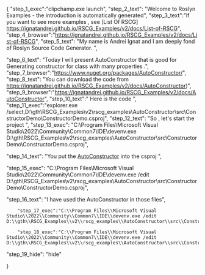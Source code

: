 {
    "step_1_exec":"clipchamp.exe launch",
    "step_2_text": "Welcome to Roslyn Examples - the introduction is automatically generated",
    "step_3_text":"If you want to see more examples , see  [List Of RSCG] https://ignatandrei.github.io/RSCG_Examples/v2/docs/List-of-RSCG",
    "step_4_browser":"https://ignatandrei.github.io/RSCG_Examples/v2/docs/List-of-RSCG",
    "step_5_text": "My name is Andrei Ignat and I am deeply fond of Roslyn Source Code Generator. ",

"step_6_text": "Today I will present AutoConstructor  that is good for Generating constructor for class with many properties .",
"step_7_browser":"https://www.nuget.org/packages/AutoConstructor/",
"step_8_text": "You can download the code from https://ignatandrei.github.io/RSCG_Examples/v2/docs/AutoConstructor)",
"step_9_browser":"https://ignatandrei.github.io/RSCG_Examples/v2/docs/AutoConstructor",
"step_10_text":" Here is the code ",
"step_11_exec":"explorer.exe /select,D:\\gth\\RSCG_Examples\\v2\\rscg_examples\\AutoConstructor\\src\\ConstructorDemo\\ConstructorDemo.csproj",
"step_12_text": "So , let's start the project ",
"step_13_exec": "C:\\Program Files\\Microsoft Visual Studio\\2022\\Community\\Common7\\IDE\\devenv.exe D:\\gth\\RSCG_Examples\\v2\\rscg_examples\\AutoConstructor\\src\\ConstructorDemo\\ConstructorDemo.csproj",

"step_14_text": "You put the  [AutoConstructor](https://www.nuget.org/packages/AutoConstructor/) into the csproj ",

"step_15_exec": "C:\\Program Files\\Microsoft Visual Studio\\2022\\Community\\Common7\\IDE\\devenv.exe /edit D:\\gth\\RSCG_Examples\\v2\\rscg_examples\\AutoConstructor\\src\\ConstructorDemo\\ConstructorDemo.csproj",

"step_16_text": "I have used the AutoConstructor in those files",


        "step_17_exec":"C:\\Program Files\\Microsoft Visual Studio\\2022\\Community\\Common7\\IDE\\devenv.exe /edit D:\\gth\\RSCG_Examples\\v2\\rscg_examples\\AutoConstructor\\src\\ConstructorDemo\\Person.cs",
    
        "step_18_exec":"C:\\Program Files\\Microsoft Visual Studio\\2022\\Community\\Common7\\IDE\\devenv.exe /edit D:\\gth\\RSCG_Examples\\v2\\rscg_examples\\AutoConstructor\\src\\ConstructorDemo\\Program.cs",
    
"step_19_hide": "hide"


}